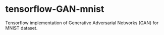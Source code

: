 # tensorflow-GAN-mnist
Tensorflow implementation of Generative Adversarial Networks (GAN) for MNIST dataset.
